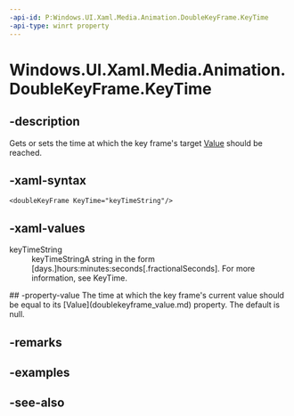 ```yaml
---
-api-id: P:Windows.UI.Xaml.Media.Animation.DoubleKeyFrame.KeyTime
-api-type: winrt property
---
```


<!-- Property syntax
public Windows.UI.Xaml.Media.Animation.KeyTime KeyTime { get;  set; }
-->

# Windows.UI.Xaml.Media.Animation.DoubleKeyFrame.KeyTime

## -description
Gets or sets the time at which the key frame's target [Value](doublekeyframe_value.md) should be reached.



## -xaml-syntax
```xaml
<doubleKeyFrame KeyTime="keyTimeString"/>
```


## -xaml-values
<dl><dt>keyTimeString</dt><dd>keyTimeStringA string in the form [days.]hours:minutes:seconds[.fractionalSeconds]. For more information, see KeyTime.</dd>
</dl>
## -property-value
The time at which the key frame's current value should be equal to its [Value](doublekeyframe_value.md) property. The default is null.

## -remarks

## -examples

## -see-also
